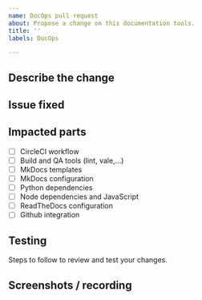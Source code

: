 ```yaml
---
name: DocOps pull request
about: Propose a change on this documentation tools.
title: ''
labels: DocOps

---
```


<!-- **IMPORTANT: this is only for documentation tools changes.**
If you want to suggest a change to the content, create a content pull request.

**Before pushing any commit in your pull request, make sure that you:**

- read the [contribution guidelines](https://wiki.hyperledger.org/display/BESU/Contributing+to+documentation).
- [signed all commits of for the DCO](https://wiki.hyperledger.org/display/BESU/DCO).
- have [tested your changes locally](https://wiki.hyperledger.org/display/BESU/MkDocs+And+Markdown+Guide#MkDocsAndMarkdownGuide-PreviewTheDocumentation) before submitting them to the community for review. -->

## Describe the change

<!-- A clear and concise description of what this PR changes in the doc tools. -->

## Issue fixed

<!-- Except for minor changes (typos, commas) it's required to have a Github issue linked to your
pull request.

Use the following to make Github close the issue automatically when merging the PR:

fixes #{your issue number}

If you don't want to close the issue, use:

see #{your issue number} -->

## Impacted parts

<!-- Indicate what parts are impacted by your changes (insert X instead of space between [ ]): -->

- [ ] CircleCI workflow
- [ ] Build and QA tools (lint, vale,…)
- [ ] MkDocs templates
- [ ] MkDocs configuration
- [ ] Python dependencies
- [ ] Node dependencies and JavaScript
- [ ] ReadTheDocs configuration
- [ ] Github integration

## Testing

Steps to follow to review and test your changes.

## Screenshots / recording

<!-- If it helps understanding your change,
don't hesitate to link an annotated screenshot or a small demo video. -->
